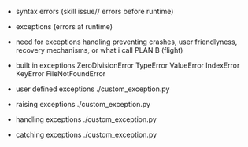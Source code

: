 - syntax errors (skill issue// errors before runtime)
- exceptions (errors at runtime)

- need for exceptions handling
 preventing crashes, user friendlyness, recovery mechanisms, or what i call PLAN B (flight)

- built in exceptions
ZeroDivisionError TypeError ValueError IndexError KeyError FileNotFoundError

- user defined exceptions 
./custom_exception.py

- raising exceptions
./custom_exception.py

- handling exceptions
./custom_exception.py

- catching exceptions
./custom_exception.py
